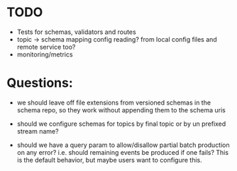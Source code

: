 # TODO

- Tests for schemas, validators and routes
- topic -> schema mapping config reading?  from local config files and remote service too?
- monitoring/metrics
  
# Questions:
- we should leave off file extensions from versioned schemas in the schema repo, so they work
  without appending them to the schema uris

- should we configure schemas for topics by final topic or by un prefixed stream name?

- should we have a query param to allow/disallow partial batch production on any error?
  i.e. should remaining events be produced if one fails?  This is the default behavior,
  but maybe users want to configure this.
